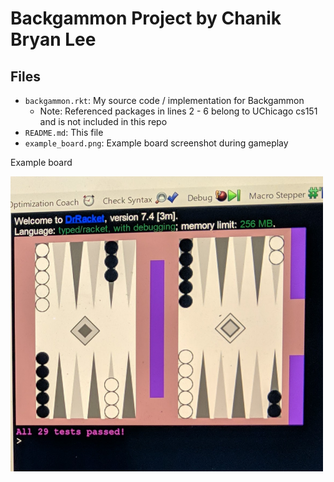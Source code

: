 # Backgammon Project by Chanik Bryan Lee

## Files
 - `backgammon.rkt`: My source code / implementation for Backgammon
   - Note: Referenced packages in lines 2 - 6 belong to UChicago cs151 and is
     not included in this repo
 - `README.md`: This file
 - `example_board.png`: Example board screenshot during gameplay

Example board

<img src="example_board.png" alt="example board image" width="500"/>

